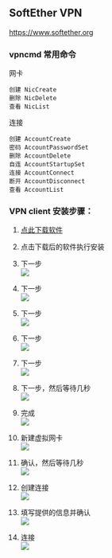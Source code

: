 ## SoftEther VPN

<https://www.softether.org>



### vpncmd 常用命令

网卡

```
创建 NicCreate
删除 NicDelete
查看 NicList
```

连接

```
创建 AccountCreate
密码 AccountPasswordSet
删除 AccountDelete
自连 AccountStartupSet
连接 AccountConnect
断开 AccountDisconnect
查看 AccountList
```



### VPN client 安装步骤：

1. [点此下载软件](https://liuq.org/tools)

2. 点击下载后的软件执行安装

3. 下一步  
   ![](img/img0.png)

4. 下一步  
   ![](img/img1.png)

5. 下一步  
   ![](img/img2.png)

6. 下一步  
   ![](img/img3.png)

7. 下一步  
   ![](img/img4.png)

8. 下一步，然后等待几秒  
   ![](img/img5.png)

9. 完成  
   ![](img/img6.png)

10. 新建虚拟网卡  
    ![](img/img7.png)

11. 确认，然后等待几秒  
    ![](img/img8.png)

12. 创建连接  
    ![](img/img9.png)

13. 填写提供的信息并确认  
    ![](img/img10.png)

14. 连接  
    ![](img/img11.png)


